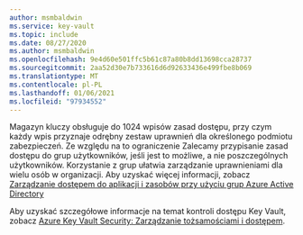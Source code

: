 ```yaml
---
author: msmbaldwin
ms.service: key-vault
ms.topic: include
ms.date: 08/27/2020
ms.author: msmbaldwin
ms.openlocfilehash: 9e4d60e501ffc5b61c87a80b8dd13698cca28737
ms.sourcegitcommit: 2aa52d30e7b733616d6d92633436e499fbe8b069
ms.translationtype: MT
ms.contentlocale: pl-PL
ms.lasthandoff: 01/06/2021
ms.locfileid: "97934552"
---
```

Magazyn kluczy obsługuje do 1024 wpisów zasad dostępu, przy czym każdy wpis przyznaje odrębny zestaw uprawnień dla określonego podmiotu zabezpieczeń. Ze względu na to ograniczenie Zalecamy przypisanie zasad dostępu do grup użytkowników, jeśli jest to możliwe, a nie poszczególnych użytkowników. Korzystanie z grup ułatwia zarządzanie uprawnieniami dla wielu osób w organizacji. Aby uzyskać więcej informacji, zobacz [Zarządzanie dostępem do aplikacji i zasobów przy użyciu grup Azure Active Directory](../articles/active-directory/fundamentals/active-directory-manage-groups.md)

Aby uzyskać szczegółowe informacje na temat kontroli dostępu Key Vault, zobacz [Azure Key Vault Security: Zarządzanie tożsamościami i dostępem](../articles/key-vault/general/security-overview.md#identity-management).
